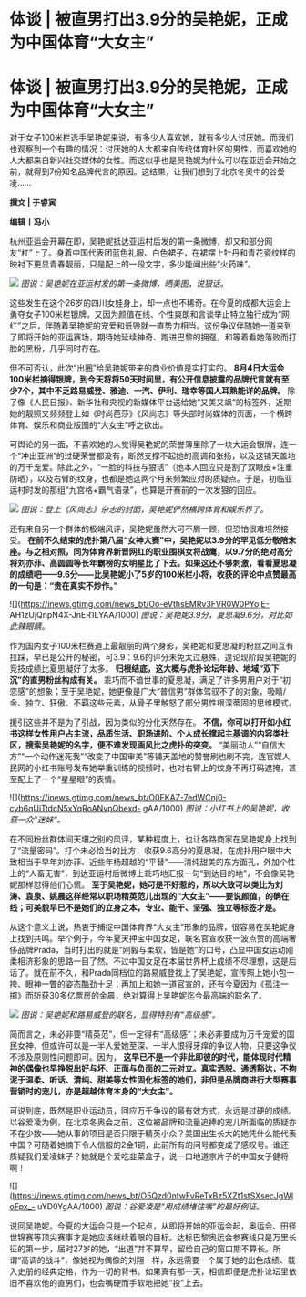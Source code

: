 # 体谈 | 被直男打出3.9分的吴艳妮，正成为中国体育“大女主”

# 体谈 | 被直男打出3.9分的吴艳妮，正成为中国体育“大女主”

对于女子100米栏选手吴艳妮来说，有多少人喜欢她，就有多少人讨厌她。而我们也观察到一个有趣的情况：讨厌她的人大都来自传统体育社区的男性，而喜欢她的人大都来自新兴社交媒体的女性。而这似乎也是吴艳妮为什么可以在亚运会开始之前，就得到7份知名品牌代言的原因。这结果，让我们想到了北京冬奥中的谷爱凌……

**撰文 | 于睿寅**

**编辑丨冯小**

杭州亚运会开幕在即，吴艳妮抵达亚运村后发的第一条微博，却又和部分网友“杠”上了。身着中国代表团蓝色礼服、白色裙子，在裙摆上牡丹和青花瓷纹样的映衬下更显青春靓丽，只是配上的一段文字，多少能闻出些“火药味”。

![](https://inews.gtimg.com/news_bt/O7yeXGmZdgI_TEeqT_idwE3iPpbwkWvdWnqjyzd8umXQ0AA/1000)
_图说：吴艳妮在亚运村发的第一条微博，晒美图，说狠话。_

这些发生在这个26岁的四川女娃身上，却一点也不稀奇。在今夏的成都大运会上勇夺女子100米栏银牌，又因为颜值在线、个性爽朗和言谈举止特立独行成为“网红”之后，伴随着吴艳妮的宠爱和诋毁就一直势力相当。这份争议伴随她一道来到了即将开始的亚运赛场，期待她延续神奇、跑进巴黎的拥趸，和等着看她落败而打脸的黑粉，几乎同时存在。

但不可否认，此次“出圈”给吴艳妮带来的商业价值是实打实的。
**8月4日大运会100米栏摘得银牌，到今天将将50天时间里，有公开信息披露的品牌代言就有至少7个，其中不乏路易威登、雅迪、一汽、伊利、瑞幸等国人耳熟能详的品牌。**
除了像《人民日报》、新华社和央视的新媒体平台送给她“又美又飒”的标签外，近期她的靓照又频频登上如《时尚芭莎》《风尚志》等头部时尚媒体的页面，一个横跨体育、娱乐和商业版图的“大女主”呼之欲出。

可舆论的另一面，不喜欢她的人觉得吴艳妮的荣誉簿里除了一块大运会银牌，连一个“冲出亚洲”的过硬荣誉都没有，断然支撑不起她的高调和张扬，以及这铺天盖地的万千宠爱。除此之外，“一脸的科技与狠活”（她本人回应只是割了双眼皮+注重防晒），以及右臂的纹身，也都是她这两个月来频繁应对的质疑点。于是，初临亚运村时发的那组“九宫格+霸气语录”，也算是开赛前的一次发狠的回应。

![](https://inews.gtimg.com/news_bt/OjCn9fGT1VM3imLLhODCLMTUT2PK368nE7yaDtPLg_UwkAA/1000)
_图说：登上《风尚志》杂志的封面，吴艳妮俨然横跨体育和娱乐界了。_

还有来自另一个群体的极端风评，吴艳妮虽然大可不屑一顾，但恐怕很难坦然接受。
**在前不久结束的虎扑第八届“女神大赛”中，吴艳妮以3.9分的罕见低分敬陪末座。与之相对照，同为体育界新晋网红的职业围棋女将战鹰，以9.7分的绝对高分将刘亦菲、高圆圆等长年霸榜的女明星比了下去。如果这还不够刺激，看看夏思凝的成绩吧——9.6分——比吴艳妮小了5岁的100米栏小将，收获的评论中点赞最高的一句是：“贵在真实不炒作。”**

![](https://inews.gtimg.com/news_bt/Oo-eVthsEMRv3FVR0W0PYojE-
AH1zUjQnpN4X-JnER1LYAA/1000) _图说：吴艳妮3.9分，夏思凝9.6分，对比如此辣眼睛。_

作为国内女子100米栏赛道上最靓丽的两个身影，吴艳妮和夏思凝的粉丝之间互有拉踩，早已是公开的秘密，可3.9：9.6的评分未免太过悬殊，遑论现阶段吴艳妮的竞技成绩比夏思凝好了太多。
**归根结底，这大概与虎扑论坛年龄、地域“双下沉”的直男粉丝构成有关。**
乖巧而不谙世事的夏思凝，满足了许多男用户对于“初恋感”的想象；至于吴艳妮，她更像是广大“普信男”群体驾驭不了的对象，吸睛/金、独立、狂傲、不羁这些元素，从骨子里触怒了部分男性根深蒂固的思维模式。

援引这些并不是为了引战，因为类似的分化天然存在。
**不信，你可以打开如小红书这样女性用户占主流，品质生活、职场进阶、个人成长撑起主基调的内容类社区，搜索吴艳妮的名字，便不难发现画风比之虎扑的突变。**
“美丽动人”“自信大方”“一个动作迷死我”“改变了中国审美”等铺天盖地的赞誉刷也刷不完，连官媒人民网的小红书账号发布她举重训练的视频时，也对右臂上的纹身不再打码遮掩，甚至配上了一个“星星眼”的表情。

![](https://inews.gtimg.com/news_bt/O0FKAZ-7edWCnj0-cyb6qUiTtdcN5xYqRoANvpQbexd-
gAA/1000) _图说：小红书上的吴艳妮，收获一众“迷妹”。_

在不同粉丝群体间天壤之别的风评，某种程度上，也让各路商家在吴艳妮身上找到了“流量密码”。打个未必恰当的比方，收获9.6高分的夏思凝，在虎扑用户眼中大致相当于早年刘亦菲、近些年杨超越的“平替”——清纯甜美的东方面孔，外加个性上的“人畜无害”，到达亚运村后微博上乖巧地汇报一句“到达目的地”，不会像吴艳妮那样怼得他们心慌。
**至于吴艳妮，她可是不好惹的，所以大致可以类比为刘涛、袁泉、姚晨这样经常以职场精英范儿出现的“大女主”——要说颜值，的确在线；可美貌早已不是她们的立身之本，专业、能干、坚强、独立等标签才是。**

从这个意义上说，热衷于捕捉中国体育界“大女主”形象的品牌，很容易在吴艳妮身上找到共鸣。举个例子，今年夏天押宝中国女足，联名官宣收获一波点赞的高端奢侈品牌Prada，当时打出的就是“刚毅与柔软，皆是她”的口号，凸显中国女运动刚柔相济形象的思路一目了然。不过中国女足在本届世界杯上成绩不尽理想，这是后话了。就在前不久，和Prada同档位的路易威登找上了吴艳妮，宣传照上她小包一挎、眼神一瞥的姿态酷劲十足；再加上和她一道官宣的，还有今夏因为《孤注一掷》而斩获30多亿票房的金晨，绝对算得上吴艳妮迄今最高端的联名了。

![](https://inews.gtimg.com/news_bt/OAqhGIP5xTLZra8fRxRVb1wnDdO4CwGOIxanBiRmB6dmQAA/1000)
_图说：吴艳妮和路易威登的联名，显得特别有“高级感”。_

简而言之，未必非要“精英范”，但一定得有“高级感”；未必非要成为万千宠爱的国民女神，但或许可以是一半人爱她至深、一半人恨得牙痒的争议人物，只要这争议不涉及原则性问题即可。因为，
**这早已不是一个非此即彼的时代，能体现时代精神的偶像也早挣脱出好与坏、正面与负面的二元对立。真实洒脱、通透豁达，不拘泥于温柔、听话、清纯、甜美等女性固化标签的她们，非但是品牌商进行大型赛事营销时的宠儿，亦是超越体育本身的“大女主”。**

可说到底，既然是职业运动员，回应万千争议的最有效方式，永远是过硬的成绩。以谷爱凌为例，在北京冬奥会之前，这位被品牌和流量追捧的宠儿所面临的质疑亦不在少数——她从事的项目是否只限于精英小众？美国出生长大的她凭什么能代表中国？可随着她摘下令人信服的2金1铜，此前所有的问号都变成了感叹号。谁还质疑我们爱凌妹子？她就是个爱吃韭菜盒子，说一口地道京片子的中国女子健将啊！

![](https://inews.gtimg.com/news_bt/O5Qzd0ntwFvReTxBz5XZt1stSXsecJgWloFpx_-
uYD0YgAA/1000) _图说：谷爱凌是“用成绩堵住嘴”的最好例证。_

说回吴艳妮。今夏的大运会只是一个起点，从即将开始的亚运会起，奥运会、田径世锦赛等顶尖赛事才是她应该继续着眼的目标。达标巴黎奥运会参赛线只是万里长征的第一步，届时27岁的她，“出道”并不算早，留给自己的窗口期不算长。所谓“高调的战斗”，像她视为偶像的刘翔一样，永远需要一个属于她的出色成绩、载入史册的经典定格，作为一切的背书。如果真有那一天，相信即便是虎扑论坛里依旧不喜欢他的直男们，也会嘴硬而手软地把她“投”上去。

